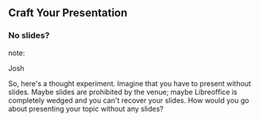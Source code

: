 ## Craft Your Presentation

### No slides?

note:

Josh

So, here's a thought experiment.  Imagine that you have to
present without slides.  Maybe slides are prohibited by the venue;
maybe Libreoffice is completely wedged and you can't recover
your slides.  How would you go about presenting your topic 
without any slides?